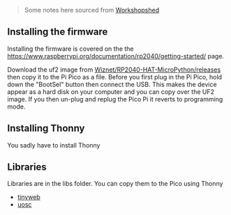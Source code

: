 
> Some notes here sourced from [Workshopshed](https://community.element14.com/members-area/personalblogs/b/andy-clark-s-blog/posts/vscode-and-micropython-for-the-pi-pico)

## Installing the firmware
Installing the firmware is covered on the the https://www.raspberrypi.org/documentation/rp2040/getting-started/ page.

Download the uf2 image from [Wiznet/RP2040-HAT-MicroPython/releases](https://github.com/Wiznet/RP2040-HAT-MicroPython/releases) then copy it to the Pi Pico as a file. Before you first plug in the Pi Pico, hold down the "BootSel" button then connect the USB. This makes the device appear as a hard disk on your computer and you can copy over the UF2 image. If you then un-plug and replug the Pico Pi it reverts to programming mode.

## Installing Thonny

You sadly have to install Thonny 

## Libraries

Libraries are in the libs folder. You can copy them to the Pico using Thonny

- [tinyweb](https://github.com/belyalov/tinyweb)
- [uosc](https://github.com/SpotlightKid/micropython-osc)
